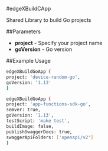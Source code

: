 

#edgeXBuildCApp

Shared Library to build Go projects

##Parameters
* **project** - Specify your project name
* **goVersion** - Go version

##Example Usage

```bash
edgeXBuildGoApp (
project: 'device-random-go',
goVersion: '1.13'
)
```
```bash
edgeXBuildGoApp (
project: 'app-functions-sdk-go',
semver: true,
goVersion: '1.13',
testScript: 'make test',
buildImage: false,
publishSwaggerDocs: true,
swaggerApiFolders: ['openapi/v2']
)
```
